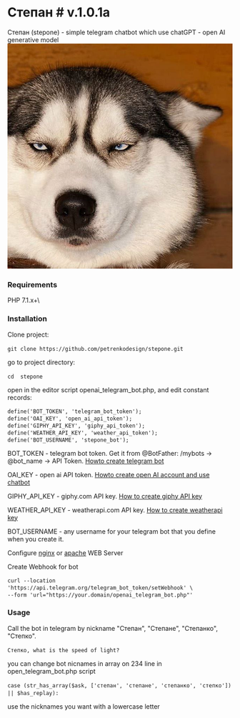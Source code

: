 # Степан  # v.1.0.1a
Степан (stepone) - simple telegram chatbot which use chatGPT - open AI generative model
![Stepan-640x640](https://raw.githubusercontent.com/petrenkodesign/stepone/37e0ce0fc36e83182f3c262af01d83385e87197d/avatar.jpg)

### Requirements
PHP 7.1.x+\

### Installation
Clone project:

``git clone https://github.com/petrenkodesign/stepone.git``

go to project directory:

``cd  stepone``

open in the editor script openai_telegram_bot.php, and edit constant records:

```
define('BOT_TOKEN', 'telegram_bot_token');
define('OAI_KEY', 'open_ai_api_token');
define('GIPHY_API_KEY', 'giphy_api_token');
define('WEATHER_API_KEY', 'weather_api_token');
define('BOT_USERNAME', 'stepone_bot');
```

BOT_TOKEN - telegram bot token. Get it from @BotFather: /mybots -> @bot_name -> API Token.
[Howto create telegram bot](https://chat.openai.com/share/be4a2d34-4006-4e59-b057-c5f15f4ffeb6)

OAI_KEY - open ai API token.
[Howto create open AI account and use chatbot](https://chat.openai.com/share/6bf0a9ae-1171-4d21-8427-17959a8f4b2d)

GIPHY_API_KEY - giphy.com API key. [How to create giphy API key](https://chat.openai.com/share/a51c3b22-8fd7-4c8f-bb3f-3ee96ec3a462)

WEATHER_API_KEY - weatherapi.com API key. [How to create weatherapi key](https://chat.openai.com/share/1cc2dcff-f144-4ecd-aeff-d8868428e689)

BOT_USERNAME - any username for your telegram bot that you define when you create it.

Сonfigure [nginx](https://chat.openai.com/share/84bfc407-0403-4d80-a7ba-0a7b08598c9a) or [apache](https://chat.openai.com/share/5bb2fb4a-9dcf-4630-9a6d-911fba1d0d7c) WEB Server

Create Webhook for bot

```
curl --location 'https://api.telegram.org/telegram_bot_token/setWebhook' \
--form 'url="https://your.domain/openai_telegram_bot.php"'
```

### Usage
Call the bot in telegram by nickname "Степан", "Степане", "Степанко", "Степко".

``Степко, what is the speed of light?``

you can change bot nicnames in array on 234 line in open_telegram_bot.php script

``case (str_has_array($ask, ['cтепан', 'cтепане', 'степанко', 'степко']) || $has_replay):``

use the nicknames you want with a lowercase letter